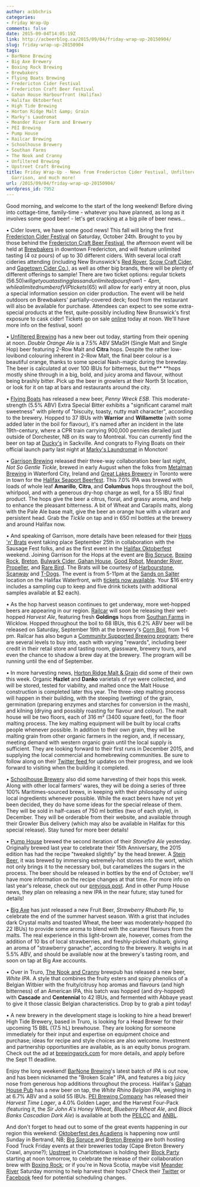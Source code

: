 ```yaml
---
author: acbbchris
categories:
- Friday Wrap-Up
comments: false
date: 2015-09-04T14:05:19Z
link: http://acbeerblog.ca/2015/09/04/friday-wrap-up-20150904/
slug: friday-wrap-up-20150904
tags:
- BarNone Brewing
- Big Axe Brewery
- Boxing Rock Brewing
- Brewbakers
- Flying Boats Brewing
- Fredericton Cider Festival
- Fredericton Craft Beer Festival
- Gahan House Harbourfront (Halifax)
- Halifax Oktoberfest
- High Tide Brewing
- Horton Ridge Malt &amp; Grain
- Marky's Laudromat
- Meander River Farm and Brewery
- PEI Brewing
- Pump House
- Railcar Brewing
- Schoolhouse Brewery
- Southan Farms
- The Nook and Cranny
- Unfiltered Brewing
- Upstreet Craft Brewing
title: Friday Wrap-Up - News from Fredericton Cider Festival, Unfiltered, Flying Boats,
  Garrison, and much more!
url: /2015/09/04/friday-wrap-up-20150904/
wordpress_id: 7952
---
```


Good morning, and welcome to the start of the long weekend! Before diving into cottage-time, family-time - whatever you have planned, as long as it involves some good beer! - let's get cracking at a big pile of beer news...

• Cider lovers, we have some good news! This fall will bring the first [Fredericton Cider Festival](https://www.facebook.com/events/516495658518745/) on Saturday, October 24th. Brought to you by those behind the [Fredericton Craft Beer Festival](http://www.frederictoncraftbeerfestival.com/), the afternoon event will be held at [Brewbakers](http://brewbakers.ca/) in downtown Fredericton, and will feature unlimited tasting (4 oz pours) of up to 30 different ciders. With several local craft cideries attending (including New Brunswick's [Red Rover](http://www.redroverbrew.com/), [Scow Craft Cider](http://www.scow.ca/), and [Gagetown Cider Co.](http://gagetownfruitfarm.com/)), as well as other big brands, there will be plenty of different offerings to sample! There are two ticket options: regular tickets ($56.50) will get you a tasting glass and unlimited pours from 1-4 pm, while a limited number of VIP tickets ($65) will allow for early entry at noon, plus a special information session on cider production. The event will be held outdoors on Brewbakers' partially-covered deck; food from the restaurant will also be available for purchase. Attendees can expect to see some extra-special products at the fest, quite-possibly including New Brunswick's first exposure to cask cider! Tickets go on sale [online](http://www.eventbrite.com/e/fredericton-cider-festival-2015-tickets-18388630890?aff=BLOG) today at noon. We'll have more info on the festival, soon!

• [Unfiltered Brewing](http://unfuckingfiltered.com/) has a new beer out today, starting from their opening at noon. _Double Orange Ale_ is a 7.5% ABV SMaSH (Single Malt and Single Hop) beer featuring 2-Row Malt and **Citra** hops. Despite the rather low-lovibond colouring inherent in 2-Row Malt, the final beer colour is a beautiful orange, thanks to some special Nash-magic during the brewday. The beer is calculated at over 100 IBUs for bitterness, but the** **hops mostly shine through in a big, bold, and juicy aroma and flavour, without being brashly bitter. Pick up the beer in growlers at their North St location, or look for it on tap at bars and restaurants around the city.

• [Flying Boats](https://www.facebook.com/pages/Flying-Boats-Brewing/1580598582194710) has released a new beer, _Penny Wreck ESB_. This moderate-strength (5.5% ABV) Extra Special Bitter exhibits a "significant caramel malt sweetness" with plenty of "biscuity, toasty, nutty malt character", according to the brewery. Hopped to 37 IBUs with **Warrior** and **Willamette** (with some added later in the boil for flavour), it's named after an incident in the late 19th-century, where a CPR train carrying 900,000 pennies derailed just outside of Dorchester, NB on its way to Montreal. You can currently find the beer on tap at [Ducky's](https://www.facebook.com/duckysbar) in Sackville. And congrats to Flying Boats on their official launch party last night at [Marky's Laundromat](https://www.facebook.com/groups/2429282830/) in Moncton!

• [Garrison Brewing](http://www.garrisonbrewing.com/) released their three-way collaboration beer last night, _Not So Gentle Tickle_, brewed in early August when the folks from [Metalman Brewing](http://www.metalmanbrewing.com/) in Waterford City, Ireland and [Great Lakes Brewery](http://greatlakesbeer.com/) in Toronto were in town for the [Halifax Seaport Beerfest](http://seaportbeerfest.com/). This 7.0% IPA was brewed with loads of whole leaf **Amarillo**, **Citra**, and **Columbus** hops throughout the boil, whirlpool, and with a generous dry-hop charge as well, for a 55 IBU final product. The hops give the beer a citrus, floral, and grassy aroma, and help to enhance the pleasant bitterness. A bit of Wheat and Carapils malts, along with the Pale Ale base malt, give the beer an orange hue with a vibrant and persistent head. Grab the _Tickle_ on tap and in 650 ml bottles at the brewery and around Halifax now.

• And speaking of Garrison, more details have been released for their [Hops 'n' Brats](http://sausagefesthfx.ca/events/hops-brats/) event taking place September 25th in collaboration with the Sausage Fest folks, and as the first event in the [Halifax Oktoberfest](http://hfxoktoberfest.ca/) weekend. Joining Garrison for the Hops at the event are [Big Spruce](http://www.bigspruce.ca/), [Boxing Rock](http://www.boxingrock.ca/), [Breton](http://bretonbrewing.ca/), [Bulwark Cider](http://www.bulwarkcider.com/),[ Gahan House](http://halifax.gahan.ca/), [Good Robot](http://wroughtironbrewing.ca/), [Meander River](http://www.meanderriverfarm.ca/), [Propeller](http://www.drinkpropeller.ca/), and [Rare Bird](http://www.rarebirdbeer.com/). The Brats will be courtesy of [Harbourstone](http://www.marriott.com/hotel-restaurants/yhzmc-halifax-marriott-harbourfront-hotel/harbourstone/5470933/home-page.mi), [Scanway](http://scanwaycatering.com/) and [T-Dogs](https://www.facebook.com/TDOGSHFX). The event is from 5-11pm at the [Sands on Salter](https://www.google.ca/maps/place/1479+Lower+Water+St,+Halifax,+NS/@44.6448209,-63.5682641,234m/data=!3m2!1e3!4b1!4m6!1m3!3m2!1s0x4b5a224a68f4a33f:0x956f13898908189e!2sHalifax+Waterfront!3m1!1s0x4b5a2234d58b20cd:0xe5d4bd513cb74fbc!6m1!1e1) location on the Halifax Waterfront, with [tickets now available](http://www.tickethalifax.com/events/27231487/hop8217n8217brats). Your $16 entry includes a sampling cup to keep and five drink tickets (with additional samples available at $2 each).

• As the hop harvest season continues to get underway, more wet-hopped beers are appearing in our region. [Railcar](http://railcarbrewing.com/) will soon be releasing their wet-hopped _Harvest Ale_, featuring fresh **Goldings** hops from [Southan Farms](http://www.southanfarms.net/) in Wicklow. Hopped throughout the boil to 68 IBUs, this 6.2% ABV beer will be released on Saturday, September 19th at the brewery's [Corn Boil](https://www.facebook.com/events/1480339912288847/), from 1-6 pm. Railcar has also begun a [Community Supported Brewing program](https://www.facebook.com/railcarbrewing/photos/a.470198123117176.1073741828.466756623461326/685303838273269/?type=1&theater); there are several levels to buy into, each with varying "rewards", including beer credit in their retail store and tasting room, glassware, brewery tours, and even the chance to shadow a brew day at the brewery. The program will be running until the end of September.

• In more harvesting news, [Horton Ridge Malt & Grain](https://www.hortonridgemalt.com/) did some of their own this week. Organic **Hazlet** and **Danko** varietals of rye were collected, and will be stored, tested for viability, and malted once the Malt House construction is completed later this year. The three-step malting process will happen in their building, with the steeping (wetting) of the grain, germination (preparing enzymes and starches for conversion in the mash), and kilning (drying and possibly roasting for flavour and colour). The malt house will be two floors, each of 316 m² (3400 square feet), for the floor malting process. The key malting equipment will be built by local crafts people whenever possible. In addition to their own grain, they will be malting grain from other organic farmers in the region, and, if necessary, meeting demand with western organic grain until the local supply is sufficient. They are looking forward to their first runs in December 2015, and supplying the local commercial and homebrewing communities. Be sure to follow along on their [Twitter feed ](http://www.twitter.com/HortonRidge)for updates on their progress, and we look forward to visiting when the building it completed.

• [Schoolhouse Brewery](http://www.schoolhousebrewery.ca/) also did some harvesting of their hops this week. Along with other local farmers' wares, they will be doing a series of three 100% Maritimes-sourced brews, in keeping with their philosophy of using local ingredients whenever possible. While the exact beers have not yet been decided, they do have some ideas for the special release of them. They will be sold in half-cases of 750 ml bottles (two of each style), in December. They will be orderable from their website, and available through their Growler Bus delivery (which may also be available in Halifax for this special release). Stay tuned for more beer details!

• [Pump House](http://beer.pumphousebrewery.ca/) brewed the second iteration of their _Stonefire Ale_ yesterday. Originally brewed last year to celebrate their 15th Anniversary, the 2015 edition has had the recipe "tweaked slightly" by the head brewer. A [Stein Beer](http://www.germanbeerinstitute.com/Steinbier.html), it was brewed by immersing extremely-hot stones into the wort, which not only brings it to the necessary boil, but caramelizes the sugars in the process. The beer should be released in bottles by the end of October; we'll have more information on the recipe changes at that time. For more info on last year's release, check out our [previous post](http://acbeerblog.ca/2014/10/31/friday-wrap-up-oct-31st/). And in other Pump House news, they plan on releasing a new IPA in the near future; stay tuned for details!

• [Big Axe](https://www.facebook.com/BigAxeBrewery) has just released a new Fruit Beer, _Strawberry Rhubarb Pie_, to celebrate the end of the summer harvest season. With a grist that includes dark Crystal malts and toasted Wheat, the beer was moderately-hopped (to 22 IBUs) to provide some aroma to blend with the caramel flavours from the malts. The real experience in this light-brown ale, however, comes from the addition of 10 lbs of local strawberries, and freshly-picked rhubarb, giving an aroma of "strawberry ganache", according to the brewery. It weighs in at 5.5% ABV, and should be available now at the brewery's tasting room, and soon on tap at Big Axe accounts.

• Over in Truro, [The Nook and Cranny](http://thenookandcranny.ca/) brewpub has released a new beer, _White IPA_. A style that combines the fruity esters and spicy phenolics of a Belgian Witbier with the fruity/citrusy hop aromas and flavours (and high bitterness) of an American IPA, this batch was hopped (and dry-hopped) with **Cascade** and **Centennial** to 42 IBUs, and fermented with Abbaye yeast to give it those classic Belgian characteristics. Drop by to grab a pint today!

• A new brewery in the development stage is looking to hire a head brewer! High Tide Brewery, based in Truro, is looking for a Head Brewer for their upcoming 15 BBL (17.5 hL) brewhouse. They are looking for someone immediately for their input and expertise on equipment choice and purchase; ideas for recipe and style choices are also welcome. Investment and partnership opportunities are available, as is an equity bonus program. Check out the ad at [brewingwork.com](http://brewingwork.com/job_details.php?query_string=b3a78199b6af866b546d8488b3a78199b6af) for more details, and apply before the Sept 11 deadline.

Enjoy the long weekend! [BarNone Brewing](https://www.facebook.com/BarNone.Brewing)'s latest batch of _IPA_ is out now, and has been nicknamed the "Broken Scale" IPA, and features a big juicy nose from generous hop additions throughout the process. Halifax's [Gahan House Pub](http://halifax.gahan.ca/) has a new beer on tap, the _White Rhino Belgian IPA_, weighing in at 6.7% ABV and a solid 55 IBUs. [PEI Brewing Company](http://peibrewingcompany.com/) has released their _Harvest Time Lager_, a 4.0% Golden Lager, and the Harvest Four-Pack (featuring it, the _Sir John A's Honey Wheat_, _Blueberry Wheat Ale_, and _Black Banks Cascadian Dark Ale_) is available at both the [PEILCC](http://www.peilcc.ca/products.php?search=Gahan&select=BRANDNAME&submit=Submit) and [ANBL](http://www.nbliquor.com/Home/Products?Search=Gahan&Type=Store&NewProductsOnly=false&OrderBy=ProductName&OrderAscending=True&Take=25&Skip=0&ProductClassSelected=&ProductLineSelected=&StoreSelected=&SugarLevelSelected=&VintageSelected=&ShowStores=&ShowSugarLevels=&ShowVintages=&ViewCategorySelected=&GrapeVarietySelected=&ShowGrapeVarieties=&Printable=#).

And don't forget to head out to some of the great events happening in our region this weekend: [Oktoberfest des Acadiens](http://www.oktoberfestdesacadiens.com/) is happening now until Sunday in Bertrand, NB; [Big Spruce ](http://www.bigspruce.ca)and [Breton Brewing](http://bretonbrewing.ca/) are both hosting Food Truck Friday events at their breweries today (Cape Breton Brewery Crawl, anyone?); [Upstreet](http://upstreetcraftbrewing.com) in Charlottetown is holding their [Block Party](https://www.facebook.com/events/1611283705805209/) starting at noon tomorrow, to celebrate the release of their collaboration brew with [Boxing Rock](http://www.boxingrock.ca/); or if you're in Nova Scotia, maybe visit [Meander River](http://www.meanderriverfarm.ca/) Saturday morning to help harvest their hops? Check their [Twitter](http://www.twitter.com/meanderriver) or [Facebook](https://www.facebook.com/MeanderRiverFarm) feed for potential scheduling changes.

